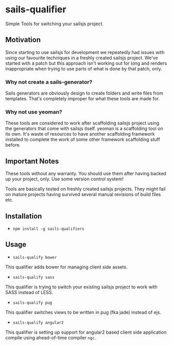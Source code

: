 # sails-qualifier

Simple Tools for switching your sailsjs project.


## Motivation

Since starting to use sailsjs for development we repeatedly had issues with 
using our favourite techniques in a freshly created sailsjs project. We've
started with a patch but this approach isn't working out for long and renders
inappropriate when trying to use parts of what is done by that patch, only.

### Why not create a sails-generator?

Sails generators are obviously design to create folders and write files from
templates. That's completely improper for what these tools are made for.

### Why not use yeoman?

These tools are considered to work after scaffolding sailsjs project using the
generators that come with sailsjs itself. yeoman is a scaffolding tool on its
own. It's waste of resources to have another scaffolding framework installed to
complete the work of some other framework scaffolding stuff before.


## Important Notes

These tools without any warranty. You should use them after having backed up
your project, only. Use some version control system!

Tools are basically tested on freshly created sailsjs projects. They might fail
on mature projects having survived several manual revisions of build files etc.

## Installation

* `npm install -g sails-qualifiers`

## Usage

* `sails-qualify bower`

This qualifier adds bower for managing client side assets.

* `sails-qualify sass`

This qualifier is trying to switch your existing sailsjs project to work with
SASS instead of LESS.

* `sails-qualify pug`

This qualifier switches views to be written in pug (fka jade) instead of ejs.

* `sails-qualify angular2`

This qualifier is setting up support for angular2 based client side application
compile using ahead-of-time compiler `ngc`.

